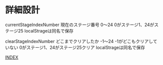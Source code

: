 # 詳細設計

currentStageIndexNumber
現在のステージ番号
0〜24
0がステージ1、24がステージ25
localStrageは同名で保存

clearStageIndexNumber
どこまでクリアしたか
-1〜24
-1がどこもクリアしていない
0がステージ1、24がステージ25クリア
localStrageは同名で保存

[INDEX](../index.md)
